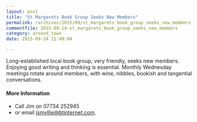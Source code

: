 ```yaml
---
layout: post
title: "St Margarets Book Group Seeks New Members"
permalink: /archives/2015/09/st_margarets_book_group_seeks_new_members.html
commentfile: 2015-09-24-st_margarets_book_group_seeks_new_members
category: around_town
date: 2015-09-24 22:49:04

---
```


Long-established local book group, very friendly, seeks new members. Enjoying good writing and thinking is essential. Monthly Wednesday meetings rotate around members, with wine, nibbles, bookish and tangential conversations.

#### More Information

-   Call Jim on 07734 252945
-   or email <jsmyllie@btinternet.com>.
